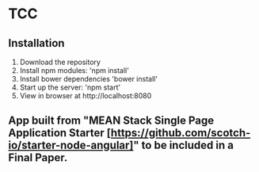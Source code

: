 # TCC
## Installation
1. Download the repository
2. Install npm modules: 'npm install'
3. Install bower dependencies 'bower install'
4. Start up the server: 'npm start'
5. View in browser at http://localhost:8080
## App built from "MEAN Stack Single Page Application Starter [https://github.com/scotch-io/starter-node-angular]" to be included in a Final Paper.
